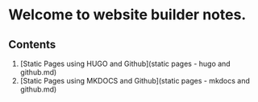 # Welcome to website builder notes.

## Contents

1. [Static Pages using HUGO and Github](static pages - hugo and github.md)
2. [Static Pages using MKDOCS and Github](static pages - mkdocs and github.md)